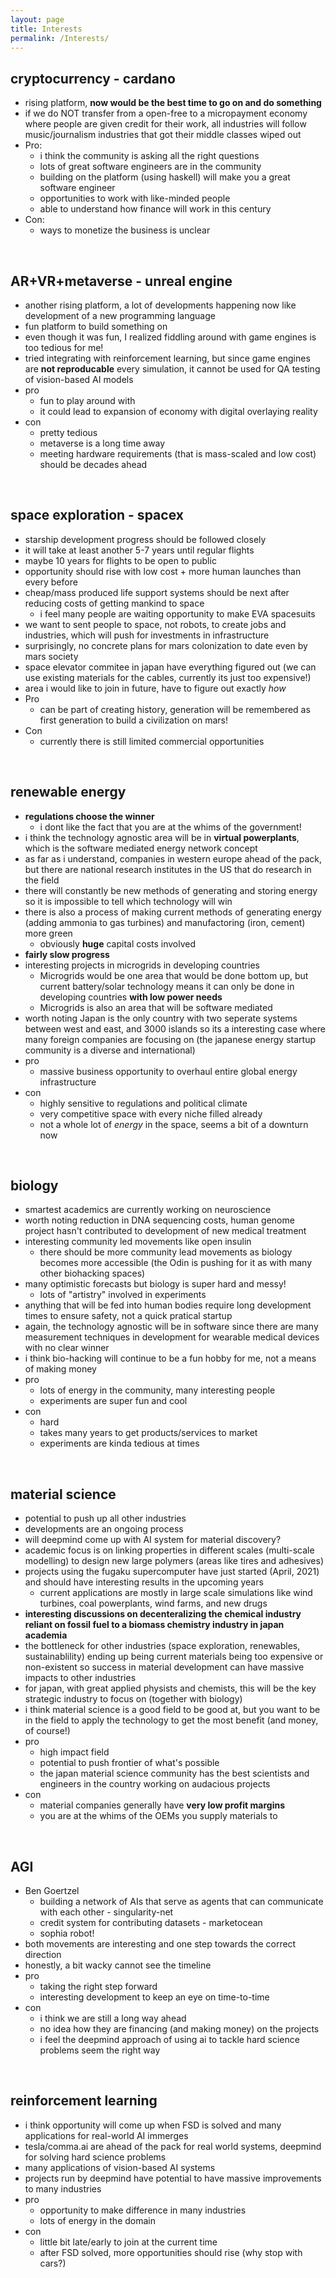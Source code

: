 ```yaml
---
layout: page
title: Interests
permalink: /Interests/
---
```


## cryptocurrency - cardano 
- rising platform, **now would be the best time to go on and do something**
- if we do NOT transfer from a open-free to a micropayment economy where people are given credit for their work, all industries will follow music/journalism industries that got their middle classes wiped out
- Pro: 
    - i think the community is asking all the right questions
    - lots of great software engineers are in the community 
    - building on the platform (using haskell) will make you a great software engineer
    - opportunities to work with like-minded people
    - able to understand how finance will work in this century
- Con: 
    - ways to monetize the business is unclear

&nbsp;

## AR+VR+metaverse - unreal engine 
- another rising platform, a lot of developments happening now like development of a new programming language 
- fun platform to build something on
- even though it was fun, I realized fiddling around with game engines is too tedious for me!
- tried integrating with reinforcement learning, but since game engines are **not reproducable** every simulation, it cannot be used for QA testing of vision-based AI models
- pro
    - fun to play around with 
    - it could lead to expansion of economy with digital overlaying reality
- con 
    - pretty tedious
    - metaverse is a long time away
    - meeting hardware requirements (that is mass-scaled and low cost) should be decades ahead

&nbsp;

## space exploration - spacex 
- starship development progress should be followed closely 
- it will take at least another 5-7 years until regular flights 
- maybe 10 years for flights to be open to public
- opportunity should rise with low cost + more human launches than every before 
- cheap/mass produced life support systems should be next after reducing costs of getting mankind to space
    - i feel many people are waiting opportunity to make EVA spacesuits
- we want to sent people to space, not robots, to create jobs and industries, which will push for investments in infrastructure
- surprisingly, no concrete plans for mars colonization to date even by mars society 
- space elevator commitee in japan have everything figured out (we can use existing materials for the cables, currently its just too expensive!)
- area i would like to join in future, have to figure out exactly *how*
- Pro 
    - can be part of creating history, generation will be remembered as first generation to build a civilization on mars! 
- Con
    - currently there is still limited commercial opportunities

&nbsp;

## renewable energy 
- **regulations choose the winner**
    - i dont like the fact that you are at the whims of the government!
- i think the technology agnostic area will be in **virtual powerplants**, which is the software mediated energy network concept 
- as far as i understand, companies in western europe ahead of the pack, but there are national research institutes in the US that do research in the field
- there will constantly be new methods of generating and storing energy so it is impossible to tell which technology will win
- there is also a process of making current methods of generating energy (adding ammonia to gas turbines) and manufactoring (iron, cement) more green
    - obviously **huge** capital costs involved
- **fairly slow progress** 
- interesting projects in microgrids in developing countries
    - Microgrids would be one area that would be done bottom up, but current battery/solar technology means it can only be done in developing countries **with low power needs**
    - Microgrids is also an area that will be software mediated 
- worth noting Japan is the only country with two seperate systems between west and east, and 3000 islands so its a interesting case where many foreign companies are focusing on (the japanese energy startup community is a diverse and international)
- pro 
    - massive business opportunity to overhaul entire global energy infrastructure 
- con
    - highly sensitive to regulations and political climate 
    - very competitive space with every niche filled already
    - not a whole lot of *energy* in the space, seems a bit of a downturn now

&nbsp;

## biology 
- smartest academics are currently working on neuroscience 
- worth noting reduction in DNA sequencing costs, human genome project hasn't contributed to development of new medical treatment
- interesting community led movements like open insulin 
    - there should be more community lead movements as biology becomes more accessible (the Odin is pushing for it as with many other biohacking spaces)
- many optimistic forecasts but biology is super hard and messy!
    - lots of "artistry" involved in experiments
- anything that will be fed into human bodies require long development times to ensure safety, not a quick pratical startup 
- again, the technology agnostic will be in software since there are many measurement techniques in development for wearable medical devices with no clear winner
- i think bio-hacking will continue to be a fun hobby for me, not a means of making money 
- pro
    - lots of energy in the community, many interesting people 
    - experiments are super fun and cool
- con
    - hard  
    - takes many years to get products/services to market
    - experiments are kinda tedious at times

&nbsp;

## material science 
- potential to push up all other industries
- developments are an ongoing process 
- will deepmind come up with AI system for material discovery?  
- academic focus is on linking properties in different scales (multi-scale modelling) to design new large polymers (areas like tires and adhesives)
- projects using the fugaku supercomputer have just started (April, 2021) and should have interesting results in the upcoming years
    - current applications are mostly in large scale simulations like wind turbines, coal powerplants, wind farms, and new drugs
- **interesting discussions on decenteralizing the chemical industry reliant on fossil fuel to a biomass chemistry industry in japan academia** 
- the bottleneck for other industries (space exploration, renewables, sustainablility) ending up being current materials being too expensive or non-existent so success in material development can have massive impacts to other industries 
- for japan, with great applied physists and chemists, this will be the key strategic industry to focus on (together with biology) 
- i think material science is a good field to be good at, but you want to be in the field to apply the technology to get the most benefit (and money, of course!)
- pro
    - high impact field
    - potential to push frontier of what's possible
    - the japan material science community has the best scientists and engineers in the country working on audacious projects
- con
    - material companies generally have **very low profit margins**
    - you are at the whims of the OEMs you supply materials to

&nbsp;

## AGI 
- Ben Goertzel 
    - building a network of AIs that serve as agents that can communicate with each other - singularity-net 
    - credit system for contributing datasets - marketocean
    - sophia robot!
- both movements are interesting and one step towards the correct direction
- honestly, a bit wacky cannot see the timeline 
- pro
    - taking the right step forward
    - interesting development to keep an eye on time-to-time
- con
    - i think we are still a long way ahead
    - no idea how they are financing (and making money) on the projects
    - i feel the deepmind approach of using ai to tackle hard science problems seem the right way

&nbsp;

## reinforcement learning 
- i think opportunity will come up when FSD is solved and many applications for real-world AI immerges
- tesla/comma.ai are ahead of the pack for real world systems, deepmind for solving hard science problems
- many applications of vision-based AI systems
- projects run by deepmind have potential to have massive improvements to many industries
- pro
    - opportunity to make difference in many industries
    - lots of energy in the domain 
- con
    - little bit late/early to join at the current time
    - after FSD solved, more opportunities should rise (why stop with cars?)